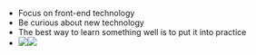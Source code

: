 - Focus on front-end technology
- Be curious about new technology
- The best way to learn something well is to put it into practice
- <img src="https://github-readme-stats.vercel.app/api?username=NeserCode&show_icons=true&theme=codeSTACKr" /><img src="https://github-readme-stats.vercel.app/api/top-langs/?username=NeserCode&layout=compact&theme=codeSTACKr" />
